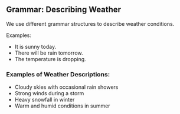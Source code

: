 <!-- content/Level1/Lesson10/grammar/grammar.md -->

## Grammar: Describing Weather

We use different grammar structures to describe weather conditions.

Examples:
- It is sunny today.
- There will be rain tomorrow.
- The temperature is dropping.

### Examples of Weather Descriptions:
- Cloudy skies with occasional rain showers
- Strong winds during a storm
- Heavy snowfall in winter
- Warm and humid conditions in summer

